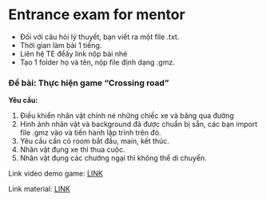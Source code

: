 
# Entrance exam for mentor

- Đối với câu hỏi lý thuyết, bạn viết ra một file .txt.
- Thời gian làm bài 1 tiếng.
- Liên hệ TE đểấy link nộp bài nhé
- Tạo 1 folder họ và tên, nộp file định dạng .gmz. 

### Đề bài: Thực hiện game “Crossing road”

**Yêu cầu:** 
1. Điều khiển nhân vật chính né những chiếc xe và băng qua đường
2. Hình ảnh nhân vật và background đã được chuẩn bị sẵn, các bạn import file .gmz vào và tiến hành lập trình trên đó.
3. Yêu cầu cần có room bắt đầu, main, kết thúc.
4. Nhân vật đụng xe thì thua cuộc.
5. Nhân vật đụng các chướng ngại thì không thể di chuyển.

Link video demo game: [LINK](https://www.youtube.com/watch?v=20SbtFTk9xQ)

Link material: [LINK](https://drive.google.com/drive/folders/1Jula1hv29GH8kuSb6M9nEvGswoDLzVsG)


